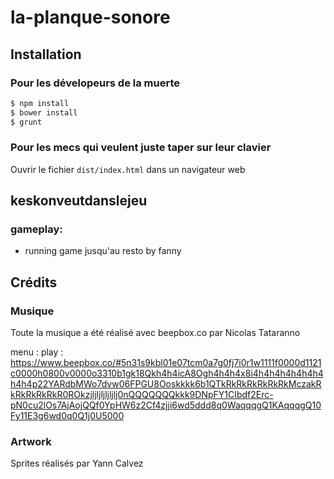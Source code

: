# la-planque-sonore

## Installation

### Pour les dévelopeurs de la muerte

```bash
$ npm install
$ bower install
$ grunt
```

### Pour les mecs qui veulent juste taper sur leur clavier

Ouvrir le fichier `dist/index.html` dans un navigateur web


## keskonveutdanslejeu

### gameplay:
* running game jusqu'au resto by fanny
    
## Crédits 

### Musique

Toute la musique a été réalisé avec beepbox.co par Nicolas Tataranno

menu : 
play : https://www.beepbox.co/#5n31s9kbl01e07tcm0a7g0fj7i0r1w1111f0000d1121c0000h0800v0000o3310b1gk18Qkh4h4icA8Ogh4h4h4x8i4h4h4h4h4h4h4h4h4p22YARdbMWo7dvw06FPGU8Ooskkkk6b1QTkRkRkRkRkRkRkMczakRkRkRkRkRkR0ROkzjljljljljljlj0nQQQQQQQkkk9DNpFY1CIbdf2Erc-pN0cu2lOs7AjAojQQf0YpHW6z2Cf4zjji6wd5ddd8q0WaqqqgQ1KAqqqgQ10Fy11E3g6wd0q0Q1j0U5000

### Artwork

Sprites réalisés par Yann Calvez
